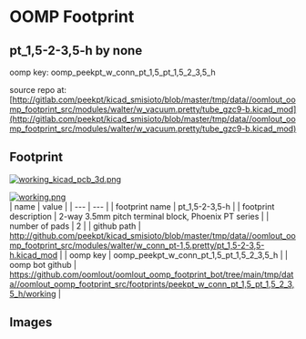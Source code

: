 # OOMP Footprint  
## pt_1,5-2-3,5-h  by none  
  
oomp key: oomp_peekpt_w_conn_pt_1,5_pt_1,5_2_3,5_h  
  
source repo at: [http://gitlab.com/peekpt/kicad_smisioto/blob/master/tmp/data//oomlout_oomp_footprint_src/modules/walter/w_vacuum.pretty/tube_gzc9-b.kicad_mod](http://gitlab.com/peekpt/kicad_smisioto/blob/master/tmp/data//oomlout_oomp_footprint_src/modules/walter/w_vacuum.pretty/tube_gzc9-b.kicad_mod)  
## Footprint  
  
[![working_kicad_pcb_3d.png](working_kicad_pcb_3d_600.png)](working_kicad_pcb_3d.png)  
  
[![working.png](working_600.png)](working.png)  
| name | value | 
| --- | --- | 
| footprint name | pt_1,5-2-3,5-h | 
| footprint description | 2-way 3.5mm pitch terminal block, Phoenix PT series | 
| number of pads | 2 | 
| github path | http://github.com/peekpt/kicad_smisioto/blob/master/tmp/data//oomlout_oomp_footprint_src/modules/walter/w_conn_pt-1,5.pretty/pt_1,5-2-3,5-h.kicad_mod | 
| oomp key | oomp_peekpt_w_conn_pt_1,5_pt_1,5_2_3,5_h | 
| oomp bot github | https://github.com/oomlout/oomlout_oomp_footprint_bot/tree/main/tmp/data//oomlout_oomp_footprint_src/footprints/peekpt_w_conn_pt_1,5_pt_1,5_2_3,5_h/working | 
## Images  
